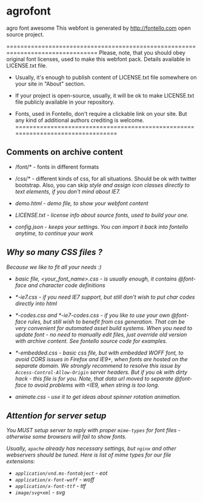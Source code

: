 # agrofont
agro font awesome
This webfont is generated by http://fontello.com open source project.

================================================================================
Please, note, that you should obey original font licenses, used to make this
webfont pack. Details available in LICENSE.txt file.

- Usually, it's enough to publish content of LICENSE.txt file somewhere on your
  site in "About" section.

- If your project is open-source, usually, it will be ok to make LICENSE.txt
  file publicly available in your repository.

- Fonts, used in Fontello, don't require a clickable link on your site.
  But any kind of additional authors crediting is welcome.
================================================================================


Comments on archive content
---------------------------

- /font/* - fonts in different formats

- /css/*  - different kinds of css, for all situations. Should be ok with 
  twitter bootstrap. Also, you can skip <i> style and assign icon classes
  directly to text elements, if you don't mind about IE7.

- demo.html - demo file, to show your webfont content

- LICENSE.txt - license info about source fonts, used to build your one.

- config.json - keeps your settings. You can import it back into fontello
  anytime, to continue your work


Why so many CSS files ?
-----------------------

Because we like to fit all your needs :)

- basic file, <your_font_name>.css - is usually enough, it contains @font-face
  and character code definitions

- *-ie7.css - if you need IE7 support, but still don't wish to put char codes
  directly into html

- *-codes.css and *-ie7-codes.css - if you like to use your own @font-face
  rules, but still wish to benefit from css generation. That can be very
  convenient for automated asset build systems. When you need to update font -
  no need to manually edit files, just override old version with archive
  content. See fontello source code for examples.

- *-embedded.css - basic css file, but with embedded WOFF font, to avoid
  CORS issues in Firefox and IE9+, when fonts are hosted on the separate domain.
  We strongly recommend to resolve this issue by `Access-Control-Allow-Origin`
  server headers. But if you ok with dirty hack - this file is for you. Note,
  that data url moved to separate @font-face to avoid problems with <IE9, when
  string is too long.

- animate.css - use it to get ideas about spinner rotation animation.


Attention for server setup
--------------------------

You MUST setup server to reply with proper `mime-types` for font files -
otherwise some browsers will fail to show fonts.

Usually, `apache` already has necessary settings, but `nginx` and other
webservers should be tuned. Here is list of mime types for our file extensions:

- `application/vnd.ms-fontobject` - eot
- `application/x-font-woff` - woff
- `application/x-font-ttf` - ttf
- `image/svg+xml` - svg
